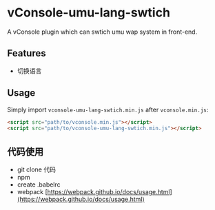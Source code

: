 vConsole-umu-lang-swtich
==============================


A vConsole plugin which can swtich umu wap system in front-end.


## Features

- 切换语言


## Usage

Simply import `vconsole-umu-lang-swtich.min.js` after `vconsole.min.js`:

```html
<script src="path/to/vconsole.min.js"></script>
<script src="path/to/vconsole-umu-lang-swtich.min.js"></script>
```

## 代码使用
- git clone 代码
- npm 
- create .babelrc
- webpack  [https://webpack.github.io/docs/usage.html](https://webpack.github.io/docs/usage.html) 
